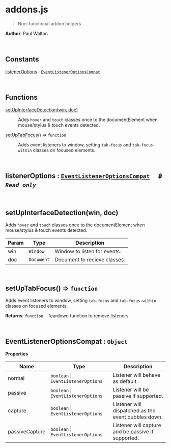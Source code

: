 

<br><a name="addons.js"></a>

# addons.js
> Non-functional addon helpers

**Author**: Paul Walton  

<br>

## Constants

<dl>
<dt><a href="docs/listenerOptions.md">listenerOptions</a> : <code><a href="#EventListenerOptionsCompat">EventListenerOptionsCompat</a></code></dt>
<dd></dd>
</dl>

<br>

## Functions

<dl>
<dt><a href="docs/setUpInterfaceDetection.md">setUpInterfaceDetection(win, doc)</a></dt>
<dd><p>Adds <code>hover</code> and <code>touch</code> classes once to the documentElement when mouse/stylus &amp; touch events detected.</p>
</dd>
<dt><a href="docs/setUpTabFocus.md">setUpTabFocus()</a> ⇒ <code>function</code></dt>
<dd><p>Adds event listeners to window, setting <code>tab-focus</code> and <code>tab-focus-within</code> classes on focused elements.</p>
</dd>
</dl>


<br><a name="listenerOptions"></a>

## listenerOptions : [<code>EventListenerOptionsCompat</code>](#EventListenerOptionsCompat)&nbsp;&nbsp;&nbsp;&nbsp;&nbsp;_`🔒 Read only`_


<br><a name="setUpInterfaceDetection"></a>

## setUpInterfaceDetection(win, doc)
Adds `hover` and `touch` classes once to the documentElement when mouse/stylus & touch events detected.


| Param | Type | Description |
| --- | --- | --- |
| win | <code>Window</code> | Window to listen for events. |
| doc | <code>Document</code> | Document to recieve classes. |


<br><a name="setUpTabFocus"></a>

## setUpTabFocus() ⇒ <code>function</code>
Adds event listeners to window, setting `tab-focus` and `tab-focus-within` classes on focused elements.

**Returns**: <code>function</code> - Teardown function to remove listeners.  

<br><a name="EventListenerOptionsCompat"></a>

## EventListenerOptionsCompat : <code>Object</code>
**Properties**

| Name | Type | Description |
| --- | --- | --- |
| normal | <code>boolean</code> \| <code>EventListenerOptions</code> | Listener will behave as default. |
| passive | <code>boolean</code> \| <code>EventListenerOptions</code> | Listener will be passive if supported. |
| capture | <code>boolean</code> \| <code>EventListenerOptions</code> | Listener will dispatched as the event bubbles down. |
| passiveCapture | <code>boolean</code> \| <code>EventListenerOptions</code> | Listener will capture and be passive if supported. |

